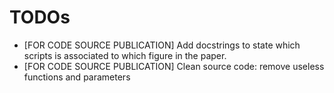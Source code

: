 # TODOs

- [FOR CODE SOURCE PUBLICATION] Add docstrings to state which scripts is associated to which figure in the paper.
- [FOR CODE SOURCE PUBLICATION] Clean source code: remove useless functions and parameters
